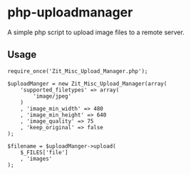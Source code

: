 php-uploadmanager
=================

A simple php script to upload image files to a remote server.

## Usage

	require_once('Zit_Misc_Upload_Manager.php');

	$uploadManger = new Zit_Misc_Upload_Manager(array(
		'supported_filetypes' => array(
			'image/jpeg'
		)
		, 'image_min_width' => 480
		, 'image_min_height' => 640
		, 'image_quality' => 75
		, 'keep_original' => false
	);

	$filename = $uploadManger->upload(
        $_FILES['file']
        , 'images'
    );

